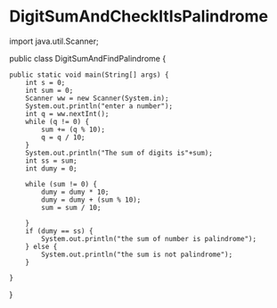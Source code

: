 # DigitSumAndCheckItIsPalindrome
import java.util.Scanner;

public class DigitSumAndFindPalindrome {

	public static void main(String[] args) {
		int s = 0;
		int sum = 0;
		Scanner ww = new Scanner(System.in);
		System.out.println("enter a number");
		int q = ww.nextInt();
		while (q != 0) {
			sum += (q % 10);
			q = q / 10;
		}
		System.out.println("The sum of digits is"+sum);
		int ss = sum;
		int dumy = 0;

		while (sum != 0) {
			dumy = dumy * 10;
			dumy = dumy + (sum % 10);
			sum = sum / 10;

		}
		if (dumy == ss) {
			System.out.println("the sum of number is palindrome");
		} else {
			System.out.println("the sum is not palindrome");
		}

	}

}
